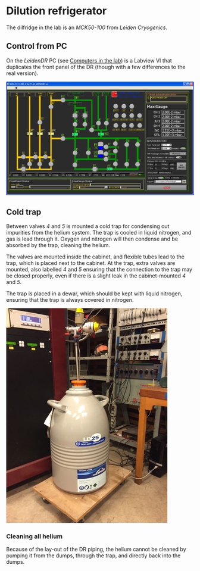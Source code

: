 # Dilution refrigerator

The dilfridge in the lab is an _MCK50-100_ from _Leiden Cryogenics_.

## Control from PC

On the *LeidenDR* PC (see [Computers in the lab](LabComputers.md)) is a Labview VI that duplicates the front panel of the DR (though with a few differences to the real version).

![The Labview program that emulates the front panel on the dilution fridge](Figures/LeidenPanel.png)

## Cold trap

Between valves *4* and *5* is mounted a cold trap for condensing out impurities from the helium system.
The trap is cooled in liquid nitrogen, and gas is lead through it.
Oxygen and nitrogen will then condense and be absorbed by the trap, cleaning the helium.

The valves are mounted inside the cabinet, and flexible tubes lead to the trap, which is placed next to the cabinet.
At the trap, extra valves are mounted, also labelled *4* and *5* ensuring that the connection to the trap may be closed properly, even if there is a slight leak in the cabinet-mounted *4* and *5*.

The trap is placed in a dewar, which should be kept with liquid nitrogen, ensuring that the trap is always covered in nitrogen.

![The cold trap inserted into a nitrogen-filled dewar next to the DR cabinet](Figures/ColdTrap.jpg)

### Cleaning all helium

Because of the lay-out of the DR piping, the helium cannot be cleaned by pumping it from the dumps, through the trap, and directly back into the dumps.